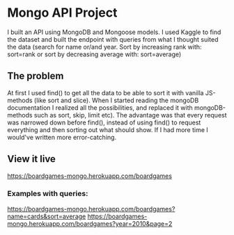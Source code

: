 # Mongo API Project

I built an API using MongoDB and Mongoose models. I used Kaggle to find the dataset and built the endpoint with queries from what I thought suited the data (search for name or/and year. Sort by increasing rank with: sort=rank or sort by decreasing average with: sort=average)

## The problem

At first I used find() to get all the data to be able to sort it with vanilla JS-methods (like sort and slice). When I started reading the mongoDB documentation I realized all the possibilities, and replaced it with mongoDB-methods such as sort, skip, limit etc). The advantage was that every request was narrowed down before find(), instead of using find() to request everything and then sorting out what should show. If I had more time I would've written more error-catching.

## View it live

https://boardgames-mongo.herokuapp.com/boardgames

### Examples with queries:
https://boardgames-mongo.herokuapp.com/boardgames?name=cards&sort=average
https://boardgames-mongo.herokuapp.com/boardgames?year=2010&page=2
